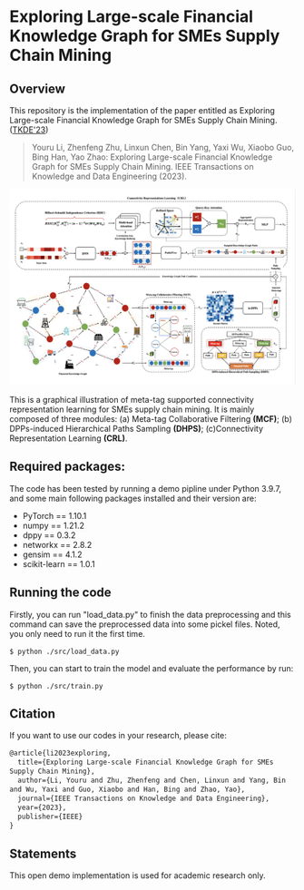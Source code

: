 # Exploring Large-scale Financial Knowledge Graph for SMEs Supply Chain Mining

## Overview
This repository is the implementation of the paper entitled as Exploring Large-scale Financial Knowledge Graph for SMEs Supply Chain Mining. ([TKDE'23](https://ieeexplore.ieee.org/abstract/document/10256685))
> Youru Li, Zhenfeng Zhu, Linxun Chen, Bin Yang, Yaxi Wu, Xiaobo Guo, Bing Han, Yao Zhao: Exploring Large-scale Financial Knowledge Graph for SMEs Supply Chain Mining. IEEE Transactions on Knowledge and Data Engineering (2023).

![](https://github.com/LiYouru0228/MSCL/blob/main/MSCL.png?raw=true)

This is a graphical illustration of meta-tag supported connectivity representation learning for SMEs supply chain mining. It is mainly composed of three modules: (a) Meta-tag Collaborative Filtering $\textbf{(MCF)}$; (b) DPPs-induced Hierarchical Paths Sampling $\textbf{(DHPS)}$; (c)Connectivity Representation Learning $\textbf{(CRL)}$.

## Required packages:
The code has been tested by running a demo pipline under Python 3.9.7, and some main following packages installed and their version are:
- PyTorch == 1.10.1
- numpy == 1.21.2
- dppy == 0.3.2
- networkx == 2.8.2
- gensim == 4.1.2
- scikit-learn == 1.0.1

## Running the code
Firstly, you can run "load_data.py" to finish the data preprocessing and this command can save the preprocessed data into some pickel files. Noted, you only need to run it the first time.

```
$ python ./src/load_data.py
```
Then, you can start to train the model and evaluate the performance by run:
```
$ python ./src/train.py
```

## Citation 
If you want to use our codes in your research, please cite:
```
@article{li2023exploring,
  title={Exploring Large-scale Financial Knowledge Graph for SMEs Supply Chain Mining},
  author={Li, Youru and Zhu, Zhenfeng and Chen, Linxun and Yang, Bin and Wu, Yaxi and Guo, Xiaobo and Han, Bing and Zhao, Yao},
  journal={IEEE Transactions on Knowledge and Data Engineering},
  year={2023},
  publisher={IEEE}
}
```

## Statements
This open demo implementation is used for academic research only.

